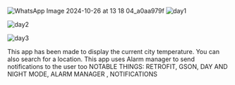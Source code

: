 ![WhatsApp Image 2024-10-26 at 13 18 04_a0aa979f](https://github.com/user-attachments/assets/a0a4ef5d-4e8c-4029-912d-fe7f5566688a) ![day1](https://github.com/user-attachments/assets/d26f14ce-e643-486b-8e92-ab961da77303)


![day2](https://github.com/user-attachments/assets/120f1b66-73d6-4aa2-9610-f5e5630f0a13)

![day3](https://github.com/user-attachments/assets/b346cb7d-e062-4c33-a591-e5529b927cae)

This app has been made to display the current city temperature.
You can also search for a location.
This app uses Alarm manager to send notifications to the user too
NOTABLE THINGS:
RETROFIT,
GSON,
DAY AND NIGHT MODE,
ALARM MANAGER ,
NOTIFICATIONS
